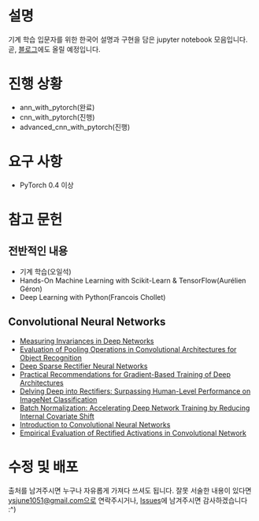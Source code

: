# 설명
기계 학습 입문자를 위한 한국어 설명과 구현을 담은 jupyter notebook 모음입니다.<br>
곧, [블로그](https://burgerphilia.github.io/)에도 올릴 예정입니다.<br>

# 진행 상황
* ann_with_pytorch(완료)<br>
* cnn_with_pytorch(진행)<br>
* advanced_cnn_with_pytorch(진행)<br>

# 요구 사항
* PyTorch 0.4 이상

# 참고 문헌
## 전반적인 내용
* 기계 학습(오일석)<br>
* Hands-On Machine Learning with Scikit-Learn & TensorFlow(Aurélien Géron)<br>
* Deep Learning with Python(Francois Chollet)<br>

## Convolutional Neural Networks
* [Measuring Invariances in Deep Networks](https://papers.nips.cc/paper/3790-measuring-invariances-in-deep-networks) 
* [Evaluation of Pooling Operations in Convolutional Architectures for Object Recognition](http://ais.uni-bonn.de/papers/icann2010_maxpool.pdf)
* [Deep Sparse Rectifier Neural Networks](http://proceedings.mlr.press/v15/glorot11a.html)
* [Practical Recommendations for Gradient-Based Training of Deep Architectures](https://arxiv.org/abs/1206.5533)
* [Delving Deep into Rectifiers: Surpassing Human-Level Performance on ImageNet Classification](https://arxiv.org/abs/1502.01852) 
* [Batch Normalization: Accelerating Deep Network Training by Reducing Internal Covariate Shift](https://arxiv.org/abs/1502.03167)
* [Introduction to Convolutional Neural Networks](https://pdfs.semanticscholar.org/450c/a19932fcef1ca6d0442cbf52fec38fb9d1e5.pdf)
* [Empirical Evaluation of Rectified Activations in Convolutional Network](https://arxiv.org/abs/1505.00853)

# 수정 및 배포
출처를 남겨주시면 누구나 자유롭게 가져다 쓰셔도 됩니다. 잘못 서술한 내용이 있다면 ysjune1051@gmail.com으로 연락주시거나, [Issues](https://github.com/burgerphilia/machine-learing-basics/issues)에 남겨주시면 감사하겠습니다 :^)
